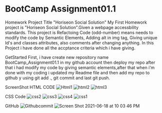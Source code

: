 # BootCamp Assignment01.1
Homework
Project Title "Horiseon Social Solution"
    My First Homework project is "Horiseon Social Solution".Given a webpage accessbility standards. This project is Refactoing Code (odd-number) means needs to modify the code by Semantic Elements, Adding alt in img tag, Giving unique Id's and classes attributes, also comments after changing anything.
    In this Project i have done all the accptance criteria which i have giving.

GetStarted
  First, i have create new repository name BootCamp_Assignment01.1 in my github account then deploy my repo after that i had modify my code by giving semantic elements,after that when i'm done with my coding i updated my Readme file and then add my repo to github y using git add ., git commit and last git push.


ScreenShot 
HTML CODE 
![Html1](https://user-images.githubusercontent.com/65972351/122629314-b0c52200-d081-11eb-92dd-330009e15584.png)
![html2](https://user-images.githubusercontent.com/65972351/122629315-b1f64f00-d081-11eb-8963-8a66bb19fec1.png)
![html3](https://user-images.githubusercontent.com/65972351/122629318-b589d600-d081-11eb-9c7b-fcf5c08a2fc3.png)

CSS Code
![css2](https://user-images.githubusercontent.com/65972351/122629329-cc302d00-d081-11eb-9857-f1078a930136.png)
![css3](https://user-images.githubusercontent.com/65972351/122629330-cdf9f080-d081-11eb-8568-1ab299d60ebb.png)
![css4](https://user-images.githubusercontent.com/65972351/122629334-cfc3b400-d081-11eb-85fc-2092348e14b7.png)
![css1](https://user-images.githubusercontent.com/65972351/122629324-c1759800-d081-11eb-8e70-569fcc112e12.png)

GitHub
![Githubcommit](https://user-images.githubusercontent.com/65972351/122629338-d5b99500-d081-11eb-9a74-eac57834f1f4.png)
![Screen Shot 2021-06-18 at 10 03 46 PM](https://user-images.githubusercontent.com/65972351/122629340-d7835880-d081-11eb-94c6-1223b89068c4.png)


